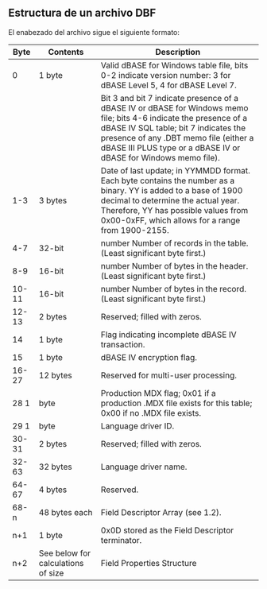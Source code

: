 ## Estructura de un archivo DBF


El enabezado del archivo sigue el siguiente formato:

|Byte	|	Contents						|Description																																																																																															|						
|-----|---------------------|----------------------------------------------------|
|0		|	1 byte							|Valid dBASE for Windows table file, bits 0-2 indicate version number: 3 for dBASE Level 5, 4 for dBASE Level 7.                                                                                                                                                          |
|			|											|Bit 3 and bit 7 indicate presence of a dBASE IV or dBASE for Windows memo file; bits 4-6 indicate the presence of a dBASE IV SQL table; bit 7 indicates the presence of any .DBT memo file (either a dBASE III PLUS type or a dBASE IV or dBASE for Windows memo file).  |
|1-3	|	3 bytes							|Date of last update; in YYMMDD format.  Each byte contains the number as a binary.  YY is added to a base of 1900 decimal to determine the actual year. Therefore, YY has possible values from 0x00-0xFF, which allows for a range from 1900-2155.                       |
|4-7	|	32-bit  						|number	Number of records in the table. (Least significant byte first.)                                                                                                                                                                                                   |
|8-9	|	16-bit  						|number	Number of bytes in the header. (Least significant byte first.)                                                                                                                                                                                                    |
|10-11|	16-bit  						|number	Number of bytes in the record. (Least significant byte first.)                                                                                                                                                                                                    |
|12-13|	2 bytes							|Reserved; filled with zeros.                                                                                                                                                                                                                                             |
|14		|	1 byte							|Flag indicating incomplete dBASE IV transaction.                                                                                                                                                                                                                         |
|15		|	1 byte							|dBASE IV encryption flag.                                                                                                                                                                                                                                                |
|16-27|	12 bytes						|Reserved for multi-user processing.                                                                                                                                                                                                                                      |
|28	1 |  byte								|Production MDX flag; 0x01 if a production .MDX file exists for this table; 0x00 if no .MDX file exists.                                                                                                                                                                  |
|29	1 |  byte								|Language driver ID.                                                                                                                                                                                                                                                      |
|30-31|	2 bytes	  					|Reserved; filled with zeros.                                                                                                                                                                                                                                             |
|32-63|	32 bytes						|Language driver name.                                                                                                                                                                                                                                                    |
|64-67|	4 bytes							|Reserved.                                                                                                                                                                                                                                                                |
|68-n	|  48 bytes each			|	Field Descriptor Array (see 1.2).                                                                                                                                                                                                                                       |
|n+1	|  1 byte							|0x0D stored as the Field Descriptor terminator.                                                                                                                                                                                                                          |
|n+2	| See below for calculations of size			|	Field Properties Structure                                                                                                                                                                                                                                              |
